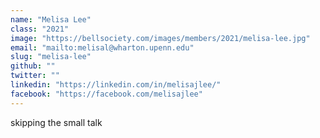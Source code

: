 ```yaml
---
name: "Melisa Lee"
class: "2021"
image: "https://bellsociety.com/images/members/2021/melisa-lee.jpg"
email: "mailto:melisal@wharton.upenn.edu"
slug: "melisa-lee"
github: ""
twitter: ""
linkedin: "https://linkedin.com/in/melisajlee/"
facebook: "https://facebook.com/melisajlee"
---
```

skipping the small talk